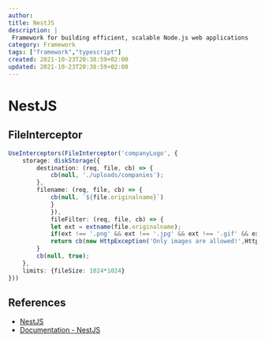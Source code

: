 ```yaml
---
author: 
title: NestJS 
description: |
 Framework for building efficient, scalable Node.js web applications 
category: Framework
tags: ["framework","typescript"]
created: 2021-10-23T20:38:59+02:00
updated: 2021-10-23T20:38:59+02:00
---
```

# NestJS

## FileInterceptor

```typescript
UseInterceptors(FileInterceptor('companyLogo', {
	storage: diskStorage({
		destination: (req, file, cb) => {
			cb(null, './uploads/companies');
		},
		filename: (req, file, cb) => {
			cb(null, `${file.originalname}`)
			}
			}),
			fileFilter: (req, file, cb) => {
			let ext = extname(file.originalname);
			if(ext !== '.png' && ext !== '.jpg' && ext !== '.gif' && ext !== '.jpeg') {
			return cb(new HttpException('Only images are allowed!',HttpStatus.BAD_REQUEST), null);
		}
		cb(null, true);
	},
	limits: {fileSize: 1024*1024}
}))
```

## References 

- [NestJS](https://nestjs.com/)
- [Documentation - NestJS](https://docs.nestjs.com/)
